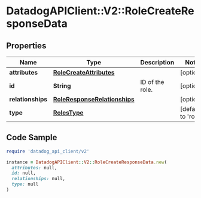 # DatadogAPIClient::V2::RoleCreateResponseData

## Properties

| Name | Type | Description | Notes |
| ---- | ---- | ----------- | ----- |
| **attributes** | [**RoleCreateAttributes**](RoleCreateAttributes.md) |  | [optional] |
| **id** | **String** | ID of the role. | [optional] |
| **relationships** | [**RoleResponseRelationships**](RoleResponseRelationships.md) |  | [optional] |
| **type** | [**RolesType**](RolesType.md) |  | [default to &#39;roles&#39;] |

## Code Sample

```ruby
require 'datadog_api_client/v2'

instance = DatadogAPIClient::V2::RoleCreateResponseData.new(
  attributes: null,
  id: null,
  relationships: null,
  type: null
)
```

